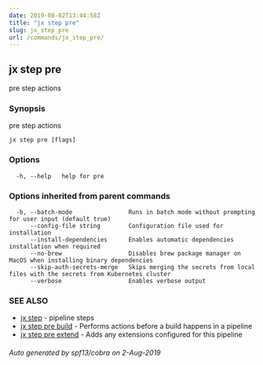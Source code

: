 ```yaml
---
date: 2019-08-02T13:44:58Z
title: "jx step pre"
slug: jx_step_pre
url: /commands/jx_step_pre/
---
```

## jx step pre

pre step actions

### Synopsis

pre step actions

```
jx step pre [flags]
```

### Options

```
  -h, --help   help for pre
```

### Options inherited from parent commands

```
  -b, --batch-mode                Runs in batch mode without prompting for user input (default true)
      --config-file string        Configuration file used for installation
      --install-dependencies      Enables automatic dependencies installation when required
      --no-brew                   Disables brew package manager on MacOS when installing binary dependencies
      --skip-auth-secrets-merge   Skips merging the secrets from local files with the secrets from Kubernetes cluster
      --verbose                   Enables verbose output
```

### SEE ALSO

* [jx step](/commands/jx_step/)	 - pipeline steps
* [jx step pre build](/commands/jx_step_pre_build/)	 - Performs actions before a build happens in a pipeline
* [jx step pre extend](/commands/jx_step_pre_extend/)	 - Adds any extensions configured for this pipeline

###### Auto generated by spf13/cobra on 2-Aug-2019
